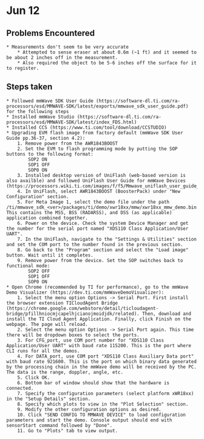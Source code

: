 # Jun 12
## Problems Encountered
	* Measurements don't seem to be very accurate
		* Attempted to sense eraser at about 0.6m (~1 ft) and it seemed to be about 2 inches off in the measurement.
		* Also required the object to be 5-6 inches off the surface for it to register. 
## Steps taken
	* Followed mmWave SDK User Guide (https://software-dl.ti.com/ra-processors/esd/MMWAVE-SDK/latest/exports/mmwave_sdk_user_guide.pdf) for the following steps
	* Installed mmWave Studio (https://software-dl.ti.com/ra-processors/esd/MMWAVE-SDK/latest/index_FDS.html)
	* Installed CCS (https://www.ti.com/tool/download/CCSTUDIO)
	* Upgrading EVM flash image from factory default (mmWave SDK User Guide pp.36-37, section 4.2):
		1. Remove power from the AWR1843BOOST
		2. Set the EVM to flash programming mode by putting the SOP buttons to the following format:
			SOP2 ON
			SOP1 OFF
			SOP0 ON
		3. Installed desktop version of UniFlash (web-based version is also availble) and followed UniFlash User Guide for mmWave Devices (https://processors.wiki.ti.com/images/f/f5/Mmwave_uniflash_user_guide_v1.0.pdf)
		4. In UniFlash, select AWR1843BOOST (BoosterPack) under "New Configuration" section.
		5. For Meta Image 1, select the demo file under the path /ti/mmwave_sdk_<ver>/packages/ti/demo/xwr18xx/mmw/xwr18xx_mmw_demo.bin. This contains the MSS, BSS (RADARSS), and DSS (as applicable) application combined together.
		6. Power on the device. Check the system Device Manager and get the number for the serial port named "XDS110 Class Application/User UART".
		7. In the UniFlash, navigate to the "Settings & Utilities" section and set the COM port to the number found in the previous section.
		8. Go back to the "Program" section and select the "Load image" button. Wait until it completes.
		9. Remove power from the device. Set the SOP switches back to functional mode:
			SOP2 OFF
			SOP1 OFF
			SOP0 ON
	* Open Chrome (recommended by TI for performance), go to the mmWave Demo Visualizer (https://dev.ti.com/mmWaveDemoVisualizer):
		1. Select the menu option Options -> Serial Port. First install the browser extension TICloudAgent Bridge (https://chrome.google.com/webstore/detail/ticloudagent-bridge/pfillhniocmjcapelhjcianojmoidjdk/related). Then, download and install the TI Cloud Agent Application. Finally, click Finish on the webpage. The page will reload.
		2. Select the menu option Options -> Serial Port again. This time there will be dropdown boxes to select the ports.
		3. For CFG_port, use COM port number for "XDS110 Class Application/User UART" with baud rate 115200. This is the port where CLI runs for all the demos.
		4. For DATA_port, use COM port "XDS110 Class Auxiliary Data port" with baud rate 921600. This is the port on which binary data generated by the processing chain in the mmWave demo will be received by the PC. The data is the range, doppler, angle, etc. 
		5. Click OK.
		6. Bottom bar of window should show that the hardware is connected. 
		7. Specify the configuration parameters (select platform xWR18xx) in the "Setup Details" section.
		8. Specify which plots to view in the "Plot Selection" section.
		9. Modify the other configuration options as desired.
		10. Click "SEND CONFIG TO MMWAVE DEVICE" to load configuration parameters and start the demo. Console output should end with sensorStart command followed by "Done".
		11. Go to "Plots" tab to view output.